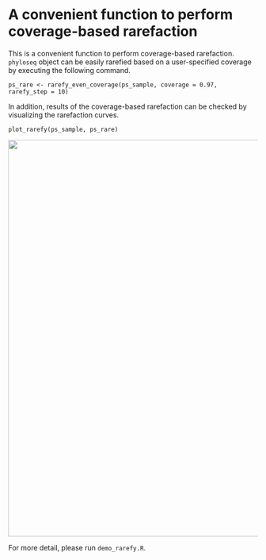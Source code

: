 # A convenient function to perform coverage-based rarefaction
This is a convenient function to perform coverage-based rarefaction. `phyloseq` object can be easily rarefied based on a user-specified coverage by executing the following command.

```{r}
ps_rare <- rarefy_even_coverage(ps_sample, coverage = 0.97, rarefy_step = 10)
```

In addition, results of the coverage-based rarefaction can be checked by visualizing the rarefaction curves.

```{r}
plot_rarefy(ps_sample, ps_rare)
```

<img src="img/plot_rarefy.png" width="800px">

For more detail, please run `demo_rarefy.R`.